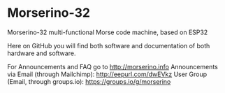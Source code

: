 # Morserino-32 
Morserino-32 multi-functional Morse code machine, based on ESP32

Here on GitHub you will find both software and documentation of both hardware and software.

For Announcements and FAQ go to http://morserino.info
Announcements via Email (through Mailchimp): http://eepurl.com/dwEVkz
User Group (Email, through groups.io): https://groups.io/g/morserino
